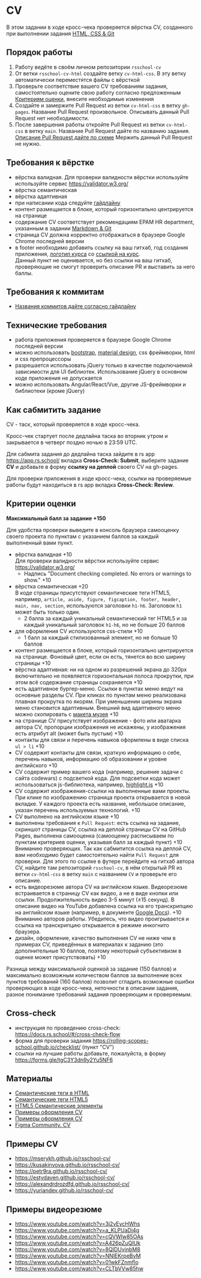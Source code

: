 # CV

В этом задании в ходе кросс-чека проверяется вёрстка CV, созданного при выполнении задания [HTML, CSS & Git](html-css-git.md)

## Порядок работы

1. Работу ведёте в своём личном репозитории `rsschool-cv`
2. От ветки `rsschool-cv-html` создайте ветку `cv-html-css`. В эту ветку автоматически переместятся файлы c вёрсткой
3. Проверьте соответствие вашего CV требованиям задания, самостоятельно оцените свою работу согласно предложенным [Критериям оценки](#критерии-оценки), внесите необходимые изменения
4. Создайте и замержите Pull Request из ветки `cv-html-css` в ветку `gh-pages`. Название Pull Request произвольное. Описывать данный Pull Request нет необходимости.
5. После завершения работы откройте Pull Request из ветки `cv-html-css` в ветку `main`. Название Pull Request дайте по названию задания. [Описание Pull Request дайте по схеме](https://docs.rs.school/#/pull-request-review-process?id=Требования-к-pull-request-pr) Мержить данный Pull Request не нужно.

## Требования к вёрстке

- вёрстка валидная. Для проверки валидности вёрстки используйте используйте сервис https://validator.w3.org/
- вёрстка семантическая
- вёрстка адаптивная
- при написании кода следуйте [гайдлайну](https://codeguide.academy/html-css.html)
- контент размещается в блоке, который горизонтально центрируется на странице
- содержание СV соответствует рекомендациям EPAM HR department, указанным в задании [Markdown & Git](git-markdown.md)
- страница СV должна корректно отображаться в браузере Google Chrome последней версии
- в footer необходимо добавить ссылку на ваш гитхаб, год создания приложения, [логотип курса](https://rs.school/images/rs_school_js.svg) со [ссылкой на курс](https://rs.school/courses/javascript-ru).  
  Данный пункт не оценивается, но без ссылки на ваш гитхаб, проверяющие не смогут проверить описание PR и выставить за него баллы.

## Требования к коммитам

- [Названия коммитов дайте согласно гайдлайну](https://docs.rs.school/#/git-convention)

## Технические требования

- работа приложения проверяется в браузере Google Chrome последней версии
- можно использовать [bootstrap](https://getbootstrap.com/), [material design](https://m3.material.io/), css фреймворки, html и css препроцессоры
- разрешается использовать jQuery только в качестве подключаемой зависимости для UI библиотек. Использование jQuery в основном коде приложения не допускается
- можно использовать Angular/React/Vue, другие JS-фреймворки и библиотеки (кроме jQuery)

## Как сабмитить задание

CV - таск, который проверяется в ходе кросс-чека.

Кросс-чек стартует после дедлайна таска во вторник утром и закрывается в четверг поздно ночью в 23:59 UTC.

Для сабмита задания до дедлайна таска зайдите в rs app https://app.rs.school/ вкладка **Cross-Check: Submit**, выберите задание **CV** и добавьте в форму **ссылку на деплой** своего CV на gh-pages.

Для проверки приложения в ходе кросс-чека, ссылки на проверяемые работы будут находиться в rs app вкладка **Cross-Check: Review**.

## Критерии оценки

**Максимальный балл за задание +150**

Для удобства проверки выведите в консоль браузера самооценку своего проекта по пунктам с указанием баллов за каждый выполненный вами пункт.

- вёрстка валидная +10  
  Для проверки валидности вёрстки используйте сервис https://validator.w3.org/
  - Надпись "Document checking completed. No errors or warnings to show." +10
- вёрстка семантическая +20  
  В коде страницы присутствуют семантические теги HTML5, например, `article, aside, figure, figcaption, footer, header, main, nav, section`, используются заголовки `h1-h6`. Заголовок `h1` может быть только один.
  - 2 балла за каждый уникальный семантический тег HTML5 и за каждый уникальный заголовок `h1-h6`, но не больше 20 баллов
- для оформления СV используются css-стили +10
  - 1 балл за каждый стилизованный элемент, но не больше 10 баллов
- контент размещается в блоке, который горизонтально центрируется на странице. Фоновый цвет, если он есть, тянется во всю ширину страницы +10
- вёрстка адаптивная: ни на одном из разрешений экрана до 320px включительно не появляется горизонтальная полоса прокрутки, при этом всё содержание страницы сохраняется +10
- есть адаптивное бургер-меню. Ссылки в пунктах меню ведут на основные разделы CV. При кликах по пунктам меню реализована плавная прокрутка по якорям. При уменьшении ширины экрана меню становится адаптивным. Внешний вид адаптивного меню можно скопировать с [макета музея](https://www.figma.com/file/xkP6mIaq7uG1Uru7CpasXq/Museum-04.09) +10
- на странице СV присутствует изображение - фото или аватарка автора CV, пропорции изображения не искажены, у изображения есть атрибут alt (может быть пустым) +10
- контакты для связи и перечень навыков оформлены в виде списка `ul > li` +10
- CV содержит контакты для связи, краткую информацию о себе, перечень навыков, информацию об образовании и уровне английского +10
- CV содержит пример вашего кода (например, решение задачи с сайта codewars) с подсветкой кода. Для подсветки кода может использоваться js-библиотека, например, [highlight.js](https://wiki.pwodev.com/highlight-js-лучшая-подсветка-кода/) +10
- CV содержит изображения-ссылки на выполненные вами проекты. При клике по изображению страница проекта открывается в новой вкладке. У каждого проекта есть название, небольшое описание, указан перечень используемых технологий. +10
- CV выполнено на английском языке +10
- выполнены требования к `Pull Request`: есть ссылка на задание, скриншот страницы СV, ссылка на деплой страницы CV на GitHub Pages, выполнена самооценка (самооценку расписываем по пунктам критериев оценки, указывая балл за каждый пункт) +10  
  Вниманию проверяющих. Так как сабмитится ссылка на деплой CV, вам необходимо будет самостоятельно найти `Pull Request` для проверки. Для этого по ссылке в футере перейдите на гитхаб автора CV, найдите там репозиторий `rsschool-cv`, в нём открытый PR из ветки `cv-html-css` в ветку `main` с названием `CV` и проверьте его описание.
- есть видеорезюме автора CV на английском языке. Видеорезюме встраивается в страницу CV как видео, а не в виде кнопки или ссылки. Продолжительность видео 3-5 минут (±15 секунд). В описание видео на YouTube добавлена ссылка на его транскрипцию на английском языке (например, в документе [Google Docs](https://docs.google.com/document/u/0/)). +10  
  Вниманию авторов работы. Убедитесь, что видео проигрывается и ссылка на транскрипцию открывается в режиме инкогнито браузера.
- дизайн, оформление, качество выполнения CV не ниже чем в примерах CV, приведённых в материалах к заданию (это дополнительные 10 баллов, поэтому некоторый субъективизм в оценке может присутствовать) +10

Разница между максимальной оценкой за задание (150 баллов) и максимально возможным количеством баллов за выполнение всех пунктов требований (160 баллов) позволит сгладить возможные ошибки проверяющих в ходе кросс-чека, неточности в описании задания, разное понимание требований задания проверяющим и проверяемым.

## Cross-check

- инструкция по проведению cross-check: https://docs.rs.school/#/cross-check-flow
- форма для проверки задания https://rolling-scopes-school.github.io/checklist/ (пункт "CV")
- ссылки на лучшие работы добавьте, пожалуйста, в форму https://forms.gle/tgC3Y3dn9y2Yu5NF6

## Материалы

- [Семантические теги в HTML](https://youtu.be/bQRmGxhARhc)
- [Семантические теги HTML5](https://www.youtube.com/watch?v=_ih1xJyPk4A)
- [HTML5 Семантические элементы](https://html5css.ru/html/html5_semantic_elements.php)
- [Примеры оформления CV](https://www.freepik.com/free-photos-vectors/cv-template)
- [Примеры оформления CV](https://www.canva.com/resumes/templates/)
- [Figma Community. CV](https://www.figma.com/community/search?resource_type=mixed&sort_by=relevancy&query=cv&editor_type=all&price=all&creators=all)

## Примеры CV

- https://mserykh.github.io/rsschool-cv/
- https://kusakinvova.github.io/rsschool-cv/
- https://petr9ra.github.io/rsschool-cv/
- https://estydaven.github.io/rsschool-cv/
- https://alexandrdrozdfd.github.io/rsschool-cv/
- https://yuriandev.github.io/rsschool-cv/

## Примеры видеорезюме

- https://www.youtube.com/watch?v=3j2vEycHWhs
- https://www.youtube.com/watch?v=a_KLPUaDi4g
- https://www.youtube.com/watch?v=cQVWIw85OAs
- https://www.youtube.com/watch?v=A426pZuQIUk
- https://www.youtube.com/watch?v=8QIDUvjnbM8
- https://www.youtube.com/watch?v=NNlEKrpeByM
- https://www.youtube.com/watch?v=01wkFZnmflo
- https://www.youtube.com/watch?v=CLTbVVw85hw
